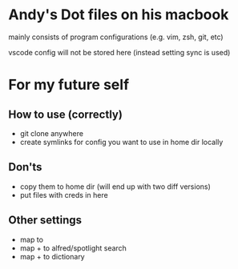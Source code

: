 # Andy's Dot files on his macbook

mainly consists of program configurations (e.g. vim, zsh, git, etc)

vscode config will not be stored here (instead setting sync is used)

# For my future self

## How to use (correctly)

- git clone anywhere
- create symlinks for config you want to use in home dir locally

## Don'ts

- copy them to home dir (will end up with two diff versions)
- put files with creds in here

## Other settings

- map <control> to <caps lock>
- map <alt> + <space> to alfred/spotlight search
- map <shift> + <space> to dictionary


